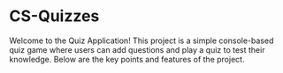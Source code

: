 # CS-Quizzes
Welcome to the Quiz Application! This project is a simple console-based quiz game where users can add questions and play a quiz to test their knowledge. Below are the key points and features of the project.
